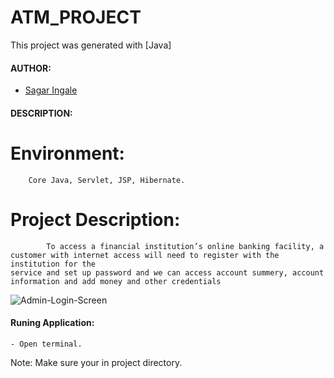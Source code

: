 #

# ATM_PROJECT

This project was generated with [Java]


#### AUTHOR:

- [Sagar Ingale](https://github.com/sagaringale "Sagar's github profile")


#### DESCRIPTION:


# Environment: 
		Core Java, Servlet, JSP, Hibernate.


# Project Description: 
			To access a financial institution’s online banking facility, a
	customer with internet access will need to register with the institution for the
	service and set up password and we can access account summery, account
	information and add money and other credentials
	
![Admin-Login-Screen](Admin-Login-Screen.png)


#### Runing Application:
 
	- Open terminal.

Note: Make sure your in project directory.
